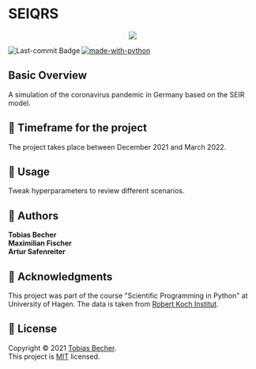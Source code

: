 # SEIQRS

<p align="center">
    <img src="https://upload.wikimedia.org/wikipedia/commons/thumb/a/a1/SEIR-Simulation.svg/460px-SEIR-Simulation.svg.png" witdh="50%">
<p>

[![made-with-python](https://img.shields.io/badge/Made%20with-Python-1f425f.svg)](https://www.python.org/)
<img align="left" src="https://img.shields.io/github/last-commit/TB-DevAcc/SEIQRS" alt="Last-commit Badge">

## Basic Overview

A simulation of the coronavirus pandemic in Germany based on the SEIR model. 

## :date: Timeframe for the project

The project takes place between December 2021 and March 2022.

## :wrench: Usage

Tweak hyperparameters to review different scenarios.

## :boy: Authors

**Tobias Becher** <br>
**Maximilian Fischer**<br>
**Artur Safenreiter**<br>

## :pray: Acknowledgments

This project was part of the course "Scientific Programming in Python" at University of Hagen. 
The data is taken from [Robert Koch Institut](https://github.com/robert-koch-institut).

## 📝 License

Copyright © 2021 [Tobias Becher](https://github.com/TB-DevAcc). <br/>
This project is [MIT](https://github.com/TB-DevAcc/SEIQRS/blob/master/LICENSE) licensed.
